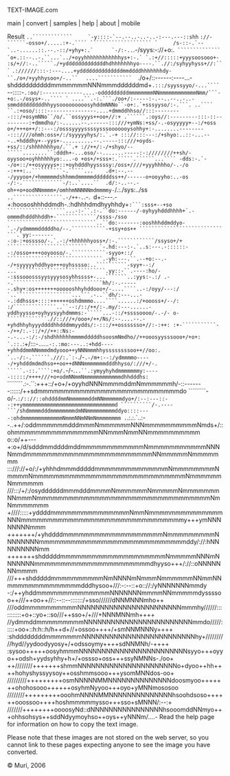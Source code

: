 TEXT-IMAGE.com

main	|	convert	|	samples	|	help	|	about	|	mobile

Result
 `````..`````````````     `-y::::-`--.--..-..-..-:---.---::shh`````  ``://-``````-osso+/.....:+-.````
```````````````````` `     /s-::-.`--`..-......::.--.-::/+yhy+:.`      `-/:-..``.-/syys:-://+o:.````
``````````````             `o+.::--..-.``...`../+oyyhhhhhhhhhhhhys+:-.` `.:+//:::::+yyysoosooo+-````
````````````````            :s/+//:-..`````./+ydddddddddddddhdhhhhhhhyo----.``.//:/syhyyhyss+//:`` `
````````````````     `.://////:::-:---....+yddddddddddddddmmddddhhhhhhhdy-``./o+/+yyhhysoo+/-..``  `
`....```````````  `./o+/::------:----...-shddddddddddmmmmmmmNNNmmmddddddmd+`.:::/syyssyyo/-...```` `
--:::::-````````.:oo/:-------------....-odddddddddmmmmmmmmNNmmmmmmmmmmmmNmm/```-+o:.-/osys+-..```` `
....``.-:.```./oo+/:-----:-.--..--..-..-smmdddddddddhhyysooooooooosyhddmNNNo``-o+:.`+sssyyso/:-.```.
..```` ``.:+oso/::::----------------....+dmmddhhso//:::---------:::/+osymNNo``/o/.``ossyyys++oo+//:+
.``````.:oys//:---------:::-::---------:+dmmdho/:-......--.------:::///+ymNs:+ss/-.-osyyyyy+--:/+oss
o+/+++o++/::---:/osssyyyyssssysssooooooysohhy+:-........---------:::////ohmh:oss+/:/syyyyyhys/:.`.-+
::://:::---:/+shyo:..::-...---..+hdddhy+--yys+-..........--.-----:::///+oyds-+ss/::/shhhhhhhyo/.``.+
://++/:-/+shyo/--`````........``:dddh+-...oso/--.......-----:-:////////++sh/-oyysoo+oyhhhhhhyo:...-o
+os+/+sss+:.`````.``````...```` -dds:-.`--/o+::/++osyyyys+::+oyhdddhyyssssy:/oss+////+yyyhhhho/-.-/o
-:+++:..``````````-.`````...`   .d+:--.---/yyyoo+/+hmmmmmdshhmmdmmmmmddddddss++/------o+ooyyho:..-os
-/:-.`````````````-/:..`....``  .d/:-..--.-oh++o+oodNNmmmm+/omhhmNNNNNmdmmmmy-````````/.:./sys:../ss
`..````````````````.-/++-.`.-.` `d+::---.-+:hoososhhhddmdh-.:hdhhhdmdhyyhhdy+`````````:```:sss+--+so
```````````````````...-:-``.:-.``do:------/-oyhyyhdddhhhh+`.-ommmdhdddhhddh+-`````````````/ssss-/sso
`````````````````````````````..``do:-------:ooshhhddmddyo-`.-/ydmmmmdddddho/--.```````````-+ssy+os++
``````````````````````````` ```.`yy:--------:o-:+osssso/-.`.-:/+hhhhhhyoss+/:-.````````````/ssyso+/+
``````````````````````````    `-.hd:---:-.`..s:---.-::::::--:/osso++++ooyooso/-.```````````-syyo+::/
```````````````````````````````.-yh:---.``.--+o:--.--/+syyyyyhddhyo+++oyhsssso:..``````````-syy+--:/
...`````````````````````````````.yy::-``.----:ho/--:sssooosssyysyyysosyhhssss+-...```````..:yys:-.:/
.--.`````````````````````````````hh/:-.------.shy+:os+++++++oooooshhyhddooo+/-....````..-:/oyy/---:/
`..``````````````````...```.-..``dh/:---...--.:ddhsss+::::++++++oshdmmmo....````......:/+oooss+/--/:
:/``````````````..``--:/::/++/:-.my/:---......-yddhyysso+oyhyysyyhdmmms:-`````...-::/+ssssoooo/-.-/-
o-`````````````.//::///+/ooo+/++/Ns/:--....--.-+yhdhhyhyyyddddhhdddmmyydds/:-:::/++osssssso+//:-:++:
:+-```````````--/++/:.-::/+//++::Ns:--.-...-:/:-/shdhhhhhhmmmmdddddhsoosmNmdho//++ooosyysssooo+/+o+:
`.::.`````````:+/:::-......``-:.:mo:---..:+hdd----+yhhddmmNNmmmdmdyooo++yNNNmmmhhyssssssssoo++//oo:.
`..-/:-.``````.///:.`:-``./-``.-/m+:--:/ydmmmmo-----/+yhdddmdmdhso++oo++dNNNmmmmmmmdddhhyso/:///+/-.
`````.-::.````:+o/.``-/-.`..``.:ymyyhyhdmmmmmmmy:-----:::::/++++///+o+odmNNmmNmmmmmmmmmmmmdhhdddhs:`
````````.:-.``:+++::/+o+/+oyyhdNNNmmmmddmNmmmmmmh/-::-------::::::/++sdmmmmmmmmmmmmmmmmmmmmmmmmmmmdo
`````````-o/-.`:/:://::ohddddmmNmmmmmmddmNNmmmmmmdyo+/:--:---::--:++ymmmmmmmmmmmmmmmmmmmmmmmmmmmmmmd
``````````/-.----```/shdmmmmdddmmmmmmmmdmNNmmmmmmmmmddyo::::----:ohdmmmmmmmmmmmmmNmmmNNmNNmNmmmmmmmm
.`.:.:.`..:--..++/:oddmmmmmmdddmmmNmmmmmmNNNmmmmmmmmmmNmds+/::ohmmmmmmmmmmmmmmmmNNmmmNmmNNmmmmmmmmmm
o::o/++---+:o+/d/sdddmmddddmddmmmmmmmmmmmmNmmmmmmmmmmmNNNNmmdmmmmmmmmmmmmmmmmmmmmmmmmNNmmmmmNmmmmmmm
:::///://+o/:/+yhhhdmmmdddddmmmmmmmmmmmmmmNmmmmmmmmNmmmmNmmmmmmmmmmmmmmmmmmmmmmmmmmmmmNmmmmmmNmmmmmm
///:::/+/:/osyddddddmmmdddmmmmNmmmmmmNmmmmmNmmmmmmmNNmmmNmmmmmmmmmmmmmmmmmmmmmmmmmmmmmmmmmNmNmmmmmmm
+////:::::+yddddmmmmmmmmmmmmmmmNmmNmmmmmmmmmmmmmmNNNmmmmmmmmmmmmmmmmmmmmmmmmmmmmmmmy+++ymNNNNNNNNmmm
+++++++/+yhddddmmmmmmmmmmmmmmmmmmmNmmmmmmmmmNNNNNNNNmmmmmmmmmmmmmmmmmmmmmmmmmmmmddy/://:hNNNNNNNNNmm
+++++++shdddddmmmmmmmmmmmmmmmmmmmmNmmmmmNNNmNNNNNNNmmmmmmmmmmmmmmmmmmmmmmdhyyso+++/://::oNNNNNNNmmmm
///+++shdddddmmmmmmmmmmNmNNNNmNmmmNmmmmmmNNmmNNmmmmmmmmmmmmmmdddhysoo+///:-:--::+o:://:/yNNNNNNNmmdy
-:/++yhddmmmmmmmmmmmmmmNNNNNNNmmmmNNmmmmmdyssssoo++///++oo++//::--::--:::::::/+sso//////dNNMNNNmho++
///oddmmmmmmmmmmNNNNNNNNNNNNNNNNNNNNNNNmmmhy//////:::::::::::+o+::yo+::so///++sso+/+///+NNNMNNmh++++
//ydmmddmmmmmmmmmNNNNNNNNNNNNNNNNNNNNNNNNmmdo/////:::::+oo+::h:h::h/h++d+//+ossoo++++/+smNNMNNNy++++
:shddddddddmmmmmmmNNNNNNNNNNNNNNNNNNNNNNNNNhy+//////////hyd//yydoodyyosy+/+odssoymy++++sdNNMNh/-++++
:sysoo+++++oosyhmmmNNNNNNNNNNNNNNNNNNNNNNNNsyyo+++oyyo++odsh+yydsyhhy+h+/+ossso+oss+++ssyNMNNs-./oo+
++////////+++++++shmmNNNNNNNNNNNNNNNNNNNNNNo+dyoo++hh++++hohyshyssyysoy++osshmmsooo+++ysomMNNdos-oo+
/////////+++++++++osmNNNNNMMNNNNNNNNNNNNNNdoosmyoo+++++++ohohosooo++++++osyhmNyyoo+++oyo+yMNNmososoo
////////+++++++++ooohmNNNNMMNNNNNNNNNNNNNNhsoohdsoso++++++ooossoo++++hoshmmmmmysso+++sso+sMNNN/:--:+
///////++++++++oooosyNd::dNNNNNNNNNNNNNNNNhsooomddNNmyo+++ohhsohsys++sddNdyymoyhso++oys++yNNNm/....-
Read the help page for information on how to copy the text image.

Please note that these images are not stored on the web server, so you cannot link to these pages expecting anyone to see the image you have converted.

© Muri, 2006

